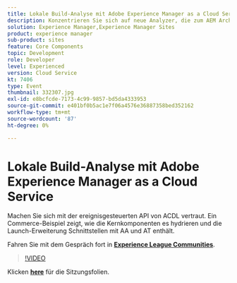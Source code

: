 ```yaml
---
title: Lokale Build-Analyse mit Adobe Experience Manager as a Cloud Service
description: Konzentrieren Sie sich auf neue Analyzer, die zum AEM Archetyp hinzugefügt wurden, sodass lokale Validierungen reproduziert werden können, die in den Cloud Manager-Implementierungs-Pipelines durchgeführt werden.
solution: Experience Manager,Experience Manager Sites
product: experience manager
sub-product: sites
feature: Core Components
topic: Development
role: Developer
level: Experienced
version: Cloud Service
kt: 7406
type: Event
thumbnail: 332307.jpg
exl-id: e8bcfcde-7173-4c99-9857-bd5da4333953
source-git-commit: e401bf0b5ac1e7f06a4576e36887358bed352162
workflow-type: tm+mt
source-wordcount: '87'
ht-degree: 0%

---
```


# Lokale Build-Analyse mit Adobe Experience Manager as a Cloud Service

Machen Sie sich mit der ereignisgesteuerten API von ACDL vertraut. Ein Commerce-Beispiel zeigt, wie die Kernkomponenten es hydrieren und die Launch-Erweiterung Schnittstellen mit AA und AT enthält.

Fahren Sie mit dem Gespräch fort in **[Experience League Communities](https://adobe.ly/36Yd3v6)**.

>[!VIDEO](https://video.tv.adobe.com/v/332307/?quality=12&learn=on&hidetitle=true)

Klicken **[here](/help/adobe-developers-live/assets/local-build-analyzers-aemcs.pdf)** für die Sitzungsfolien.
